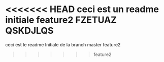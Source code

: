 <<<<<<< HEAD
ceci est un readme initiale
feature2
FZETUAZ
QSKDJLQS
=======
ceci est le readme Initiale de la branch master
feature2
>>>>>>> feature2
